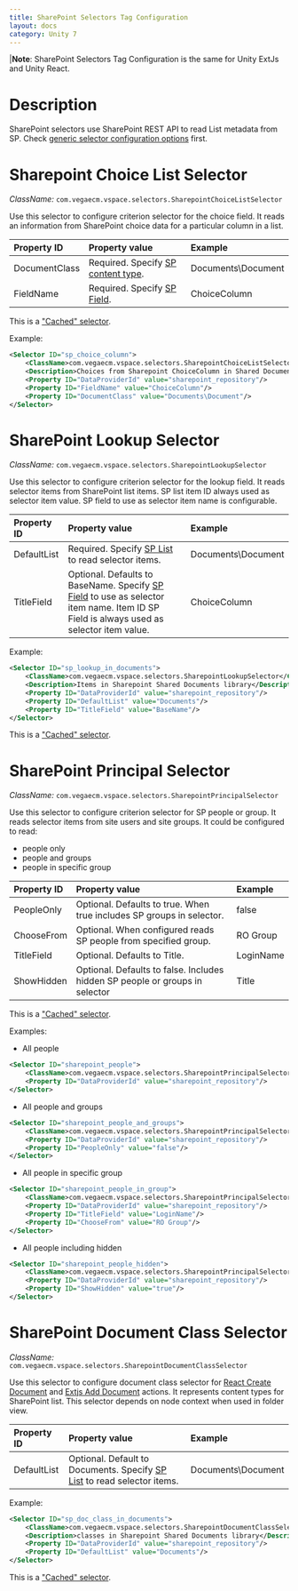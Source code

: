 ```yaml
---
title: SharePoint Selectors Tag Configuration
layout: docs
category: Unity 7
---
```

|**Note**: SharePoint Selectors Tag Configuration is the same for Unity ExtJs and Unity React.

# Description

SharePoint selectors use SharePoint REST API to read List metadata from SP. 
Check [generic selector configuration options](../selectors-tag.md#generic-selector-properties) first.

# Sharepoint Choice List Selector

*ClassName:* ```com.vegaecm.vspace.selectors.SharepointChoiceListSelector```
 
Use this selector to configure criterion selector for the choice field.
It reads an information from SharePoint choice data for a particular column in a list.
   
| Property ID | Property value                  | Example        |
|:------------------|:--------------------------------|:---------------|
| DocumentClass     | Required. Specify [SP content type](../datasources-tag/sharepoint.md#sharepoint-metadata-urls).  | Documents\Document| 
| FieldName         | Required. Specify [SP Field](../datasources-tag/sharepoint.md#sharepoint-metadata-urls).  | ChoiceColumn | 

This is a ["Cached" selector](../selectors-tag.md#description).

Example:

```xml 
<Selector ID="sp_choice_column">
    <ClassName>com.vegaecm.vspace.selectors.SharepointChoiceListSelector</ClassName>
    <Description>Choices from Sharepoint ChoiceColumn in Shared Documents library</Description>
    <Property ID="DataProviderId" value="sharepoint_repository"/>    
    <Property ID="FieldName" value="ChoiceColumn"/>
    <Property ID="DocumentClass" value="Documents\Document"/>
</Selector>
```

# SharePoint Lookup Selector
*ClassName:* ```com.vegaecm.vspace.selectors.SharepointLookupSelector```

Use this selector to configure criterion selector for the lookup field.
It reads selector items from SharePoint list items. 
SP list item ID always used as selector item value.
SP field to use as selector item name is configurable.

| Property ID       | Property value                  | Example        |
|:------------------|:--------------------------------|:---------------|
| DefaultList       | Required. Specify [SP List](../datasources-tag/sharepoint.md#sharepoint-metadata-urls) to read selector items.  | Documents\Document| 
| TitleField        | Optional. Defaults to BaseName. Specify [SP Field](../datasources-tag/sharepoint.md#sharepoint-metadata-urls) to use as selector item name. Item ID SP Field is always used as selector item value.   | ChoiceColumn | 

Example:

```xml
<Selector ID="sp_lookup_in_documents">
    <ClassName>com.vegaecm.vspace.selectors.SharepointLookupSelector</ClassName>
    <Description>Items in Sharepoint Shared Documents library</Description>
    <Property ID="DataProviderId" value="sharepoint_repository"/>    
    <Property ID="DefaultList" value="Documents"/>
    <Property ID="TitleField" value="BaseName"/>
</Selector>
```

This is a ["Cached" selector](../selectors-tag.md#description).

# SharePoint Principal Selector 

*ClassName:* ```com.vegaecm.vspace.selectors.SharepointPrincipalSelector```

Use this selector to configure criterion selector for SP people or group.
It reads selector items from site users and site groups. 
It could be configured to read:
 - people only
 - people and groups
 - people in specific group

| Property ID       | Property value                  | Example        |
|:------------------|:--------------------------------|:---------------|
| PeopleOnly        | Optional. Defaults to true. When true includes SP groups in selector.  | false | 
| ChooseFrom        | Optional. When configured reads SP people from specified group.  | RO Group | 
| TitleField        | Optional. Defaults to Title. | LoginName | 
| ShowHidden        | Optional. Defaults to false. Includes hidden SP people or groups in selector  | Title | 

This is a ["Cached" selector](../selectors-tag.md#description).

Examples:

- All people

```xml
<Selector ID="sharepoint_people">
    <ClassName>com.vegaecm.vspace.selectors.SharepointPrincipalSelector</ClassName>
    <Property ID="DataProviderId" value="sharepoint_repository"/>
</Selector>
```

- All people and groups

```xml
<Selector ID="sharepoint_people_and_groups">
    <ClassName>com.vegaecm.vspace.selectors.SharepointPrincipalSelector</ClassName>
    <Property ID="DataProviderId" value="sharepoint_repository"/>
    <Property ID="PeopleOnly" value="false"/>
</Selector>
```

- All people in specific group

```xml
<Selector ID="sharepoint_people_in_group">
    <ClassName>com.vegaecm.vspace.selectors.SharepointPrincipalSelector</ClassName>    
    <Property ID="DataProviderId" value="sharepoint_repository"/>
    <Property ID="TitleField" value="LoginName"/>
    <Property ID="ChooseFrom" value="RO Group"/>
</Selector>
```

- All people including hidden

```xml
<Selector ID="sharepoint_people_hidden">
    <ClassName>com.vegaecm.vspace.selectors.SharepointPrincipalSelector</ClassName>    
    <Property ID="DataProviderId" value="sharepoint_repository"/>
    <Property ID="ShowHidden" value="true"/>
</Selector>
```

# SharePoint Document Class Selector 

*ClassName:* ```com.vegaecm.vspace.selectors.SharepointDocumentClassSelector```

Use this selector to configure document class selector for 
[React Create Document](../../actions/create-document.md) and
[Extjs Add Document](../../../../unity-extjs/configuration/actions/add-document.md) actions.
It represents content types for SharePoint list. 
This selector depends on node context when used in folder view.

| Property ID       | Property value                  | Example        |
|:------------------|:--------------------------------|:---------------|
| DefaultList       | Optional. Default to Documents. Specify [SP List](../datasources-tag/sharepoint.md#sharepoint-metadata-urls) to read selector items.  | Documents\Document|

Example:

```xml
<Selector ID="sp_doc_class_in_documents">
    <ClassName>com.vegaecm.vspace.selectors.SharepointDocumentClassSelector</ClassName>
    <Description>classes in Sharepoint Shared Documents library</Description>
    <Property ID="DataProviderId" value="sharepoint_repository"/>
    <Property ID="DefaultList" value="Documents"/>    
</Selector>
```

This is a ["Cached" selector](../selectors-tag.md#description).